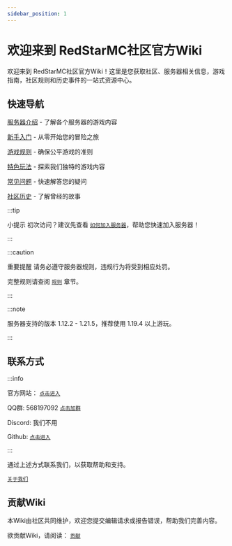 ```yaml
---
sidebar_position: 1
---
```


# 欢迎来到 RedStarMC社区官方Wiki

欢迎来到 RedStarMC社区官方Wiki！这里是您获取社区、服务器相关信息，游戏指南，社区规则和历史事件的一站式资源中心。

## 快速导航

[服务器介绍](https://www.redstarmc.top/Wiki/server-introduce) - 了解各个服务器的游戏内容

[新手入门](https://www.redstarmc.top/Wiki/getting-started) - 从零开始您的冒险之旅

[游戏规则](https://www.redstarmc.top/Wiki/rules) - 确保公平游戏的准则

[特色玩法](#快速导航) - 探索我们独特的游戏内容

[常见问题](https://www.redstarmc.top/Wiki/FAQ) - 快速解答您的疑问

[社区历史](https://www.redstarmc.top/Wiki/history) - 了解曾经的故事

:::tip 

小提示 初次访问？建议先查看 [`如何加入服务器`](getting-started/how-to-join-server.md)，帮助您快速加入服务器！ 

::: 

:::caution

重要提醒 请务必遵守服务器规则，违规行为将受到相应处罚。

完整规则请查阅 [`规则`](https://www.redstarmc.top/Wiki/category/rules) 章节。

::: 

:::note

服务器支持的版本 1.12.2 - 1.21.5，推荐使用 1.19.4 以上游玩。

:::

## 联系方式

:::info

官方网站： [`点击进入`](https://www.redstarmc.top/)

QQ群: 568197092 [`点击加群`](https://qm.qq.com/q/Xu2Ac6roMW)

Discord: 我们不用

Github: [`点击进入`](https://github.com/RedStarMC)

:::

通过上述方式联系我们，以获取帮助和支持。

[`关于我们`](https://www.redstarmc.top/Wiki/about)

## 贡献Wiki

本Wiki由社区共同维护，欢迎您提交编辑请求或报告错误，帮助我们完善内容。

欲贡献Wiki，请阅读： [`贡献`](https://www.redstarmc.top/Wiki/category/contribute)



